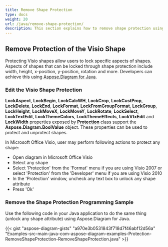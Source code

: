 ```yaml
---
title: Remove Shape Protection
type: docs
weight: 20
url: /java/remove-shape-protection/
description: This section explains how to remove shape protection using Aspose.Diagram.
---
```


## **Remove Protection of the Visio Shape**
Protecting Visio shapes allow users to lock specific aspects of shapes. Aspects of shapes that can be locked through shape protection include width, height, x-position, y-position, rotation and more. Developers can achieve this using [Aspose.Diagram for Java](https://products.aspose.com/diagram/java/).
### **Edit the Visio Shape Protection**
**LockAspect**, **LockBegin**, **LockCalcWH**, **LockCrop**, **LockCustProp**, **LockDelete**, **LockEnd**, **LockFormat**, **LockFromGroupFormat**, **LockGroup**, **LockHeight**, **LockMoveX**, **LockMoveY**, **LockRotate**, **LockSelect**, **LockTextEdit**, **LockThemeColors**, **LockThemeEffects**, **LockVtxEdit** and **LockWidth** properties exposed by [**Protection**](https://apireference.aspose.com/diagram/java/com.aspose.diagram/protection) class support the **Aspose.Diagram.BoolValue** object. These properties can be used to protect and unprotect shapes.

In Microsoft Office Visio, user may perform following actions to protect any shape:

- Open diagram in Microsoft Office Visio
- Select any shape
- Select 'Protection' from the 'Format' menu if you are using Visio 2007 or select 'Protection' from the 'Developer' menu if you are using Visio 2010
- In the 'Protection' window, uncheck any text box to unlock any shape attribute
- Press 'Ok'
### **Remove the Shape Protection Programming Sample**
Use the following code in your Java application to do the same thing (unlock any shape attribute) using Aspose.Diagram for Java.

{{< gist "aspose-diagram-gists" "a970e3b0531843f718d7f46abf12d56a" "Examples-src-main-java-com-aspose-diagram-examples-Protection-RemoveShapeProtection-RemoveShapeProtection.java" >}}

